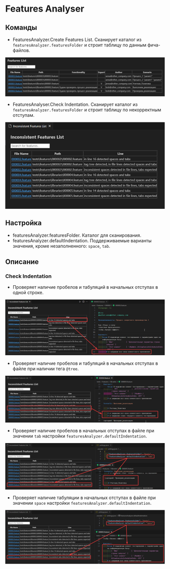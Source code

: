# Features Analyser

## Команды

- FeaturesAnalyzer.Create Features List. Сканирует каталог из `featuresAnalyzer.featuresFolder` и строит таблицу по данным фича-файлов.

![out table](images/image_1.png)

- FeaturesAnalyser.Check Indentation. Сканирует каталог из `featuresAnalyzer.featuresFolder` и строит таблицу по некорректным отступам.

![out table](images/image_2.png)

## Настройка

- featuresAnalyzer.featuresFolder. Каталог для сканирования.
- featuresAnalyzer.defaultIndentation. Поддерживаемые варианты значения, кроме незаполненного: `space`, `tab`.

## Описание

### Check Indentation

- Проверяет наличие пробелов и табуляций в начальных отступах в одной строке.

![out table](images/image_3.png)

- Проверяет наличие пробелов и табуляций в начальных отступах в файле при наличии тега `@tree`.

![out table](images/image_4.png)

- Проверяет наличие пробелов в начальных отступах в файле при значении `tab` настройки `featuresAnalyzer.defaultIndentation`.

![out table](images/image_5.png)

- Проверяет наличие табуляции в начальных отступах в файле при значении `space` настройки `featuresAnalyzer.defaultIndentation`.

![out table](images/image_6.png)
